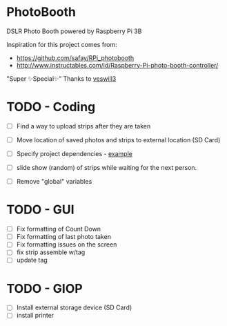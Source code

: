 # PhotoBooth
DSLR Photo Booth powered by Raspberry Pi 3B

Inspiration for this project comes from:
- https://github.com/safay/RPi_photobooth
- http://www.instructables.com/id/Raspberry-Pi-photo-booth-controller/

"Super :sparkles:Special:sparkles:” Thanks to [veswill3](https://github.com/veswill3)


# TODO - Coding
- [ ] Find a way to upload strips after they are taken
- [ ] Move location of saved photos and strips to external location (SD Card)
- [ ] Specify project dependencies - [example](http://stackoverflow.com/questions/25559157/how-to-handle-python-dependencies-throughout-the-project)
- [ ] slide show (random) of strips while waiting for the next person.
- [ ] Remove "global" variables


# TODO - GUI
- [ ] Fix formatting of Count Down
- [ ] Fix formatting of last photo taken
- [ ] Fix formatting issues on the screen
- [ ] fix strip assemble w/tag
- [ ] update tag

# TODO - GIOP 
- [ ] Install external storage device (SD Card)
- [ ] install printer
